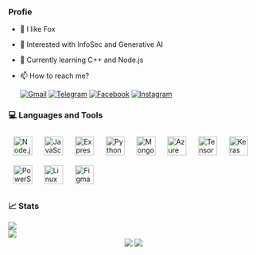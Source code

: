 ### Profie

- 🦊 I like Fox
- 👀 Interested with InfoSec and Generative AI
- 🌱 Currently learning C++ and Node.js
- 📫 How to reach me?

  [![Gmail](https://img.shields.io/badge/gmail-D14836?style=for-the-badge&logo=gmail&logoColor=white)](mailto:stonycat.maru@gmail.com)
  [![Telegram](https://img.shields.io/badge/telegram-0088cc?style=for-the-badge&logo=telegram&logoColor=white)](https://t.me/oc_dark)
  [![Facebook](https://img.shields.io/badge/facebook-3b5998?style=for-the-badge&logo=facebook&logoColor=white)](https://www.facebook.com/blackneko.404)
  [![Instagram](https://img.shields.io/badge/instagram-000000?style=for-the-badge&logo=instagram&logoColor=white)](https://instagram.com/nekoneko_maru_)
     

### 💻 Languages and Tools

<div align="left">
    <a href="https://nodejs.org/" target="_blank"> <img style="margin: 10px;" src="https://profilinator.rishav.dev/skills-assets/nodejs-original-wordmark.svg" alt="Node.js" height="38" /></a>
    <a href="https://www.javascript.com/" target="_blank"> <img style="margin: 10px;" src="https://profilinator.rishav.dev/skills-assets/javascript-original.svg" alt="JavaScript" height="38" /></a>
    <a href="https://expressjs.com/" target="_blank"> <img style="margin: 10px;" src="https://profilinator.rishav.dev/skills-assets/express-original-wordmark.svg" alt="Express.js" height="38" /></a>
    <a href="https://www.python.org/" target="_blank"> <img style="margin: 10px;" src="https://profilinator.rishav.dev/skills-assets/python-original.svg" alt="Python" height="38" /></a>
    <a href="https://www.mongodb.com/" target="_blank"> <img style="margin: 10px;" src="https://profilinator.rishav.dev/skills-assets/mongodb-original-wordmark.svg" alt="MongoDB" height="38" /></a>
    <a href="https://azure.microsoft.com/en-in/" target="_blank"> <img style="margin: 10px;" src="https://profilinator.rishav.dev/skills-assets/microsoft_azure-icon.svg" alt="Azure" height="38" /></a>
    <a href="https://www.tensorflow.org/" target="_blank"> <img style="margin: 10px;" src="https://profilinator.rishav.dev/skills-assets/tensorflow-icon.svg" alt="TensorFlow" height="38" /></a>
    <a href="https://keras.io/" target="_blank"> <img style="margin: 10px;" src="https://profilinator.rishav.dev/skills-assets/keras.png" alt="Keras" height="38" /></a>
    <a href="https://docs.microsoft.com/en-us/powershell/" target="_blank"> <img style="margin: 10px;" src="https://profilinator.rishav.dev/skills-assets/powershell.png" alt="PowerShell" height="38" /></a>
    <a href="https://www.linux.org/" target="_blank"> <img style="margin: 10px;" src="https://profilinator.rishav.dev/skills-assets/linux-original.svg" alt="Linux" height="38" /></a>
    <a href="https://www.figma.com/" target="_blank"> <img style="margin: 10px;" src="https://profilinator.rishav.dev/skills-assets/figma-icon.svg" alt="Figma" height="38" /></a>
</div>


### 📈 Stats
<div align="left">
    <img src="https://github-readme-stats.vercel.app/api?username=offensive-cat&show_icons=true&count_private=true&hide_border=true&theme=transparent&text_color=d9d9d9&title_color=ffffff" align="center" />
</div>
<div align="left">
    <img src="https://github-readme-stats.vercel.app/api/top-langs/?username=offensive-cat&hide_border=true&layout=compact&theme=transparent&text_color=d9d9d9&title_color=ffffff" align="center" />
</div>

<div align="center">
    <img src="https://komarev.com/ghpvc/?username=offensive-cat&&style=flat-square" align="center" />
    <a href="https://www.buymeacoffee.com/ofn.cat" target="_blank" style="display: inline-block;"><img src="https://img.shields.io/badge/Donate-Buy%20Me%20A%20Coffee-orange.svg?style=flat-square&logo=buymeacoffee" align="center" /></a>
</div>

<!--[![Top Langs](https://github-readme-stats.vercel.app/api/top-langs/?username=offensive-cat&count_private=true&theme=discord_old_blurple&hide=html,php,blade&layout=compact)](https://github.com/anuraghazra/github-readme-stats)-->
